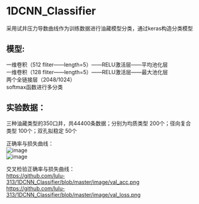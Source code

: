 # 1DCNN_Classifier
采用试井压力导数曲线作为训练数据进行油藏模型分类，通过keras构造分类模型   

模型:<br>
---
一维卷积（512 fliter——length=5）——RELU激活层——平均池化层<br>
一维卷积（128 fliter——length=5）——RELU激活层——最大池化层<br>
两个全链接层（2048/1024）<br>
softmax函数进行多分类<br>   
     
实验数据：
---
三种油藏类型的350口井，共44400条数据；分别为均质类型 200个；径向复合类型 100个；双孔拟稳定 50个   


正确率与损失曲线：<br>
![image](https://github.com/lulu-313/1DCNN_Classifier/blob/master/image/acc.png) <br>
![image](https://github.com/lulu-313/1DCNN_Classifier/blob/master/image/loss.png)<br>

交叉检验正确率与损失曲线：<br>
https://github.com/lulu-313/1DCNN_Classifier/blob/master/image/val_acc.png
https://github.com/lulu-313/1DCNN_Classifier/blob/master/image/val_loss.png
